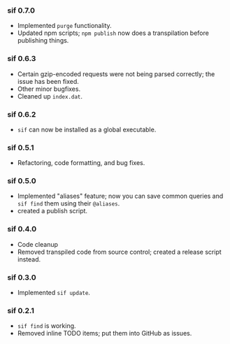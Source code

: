 ### sif 0.7.0

* Implemented `purge` functionality.
* Updated npm scripts; `npm publish` now does a transpilation before publishing
things.

### sif 0.6.3

* Certain gzip-encoded requests were not being parsed correctly; the issue
has been fixed.
* Other minor bugfixes.
* Cleaned up `index.dat`.

### sif 0.6.2

* `sif` can now be installed as a global executable.

### sif 0.5.1

* Refactoring, code formatting, and bug fixes.

### sif 0.5.0

* Implemented "aliases" feature; now you can save common queries and `sif find`
them using their `@aliases`.
* created a publish script.

### sif 0.4.0

* Code cleanup
* Removed transpiled code from source control; created a release script instead.

### sif 0.3.0

* Implemented `sif update`. 

### sif 0.2.1

* `sif find` is working.
* Removed inline TODO items; put them into GitHub as issues.

